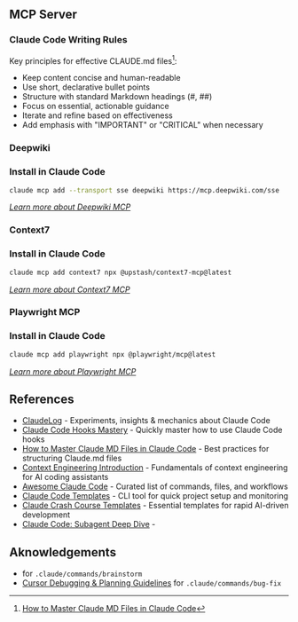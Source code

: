 ## MCP Server

### Claude Code Writing Rules

Key principles for effective CLAUDE.md files[^1]:

- Keep content concise and human-readable
- Use short, declarative bullet points
- Structure with standard Markdown headings (#, ##)
- Focus on essential, actionable guidance
- Iterate and refine based on effectiveness
- Add emphasis with "IMPORTANT" or "CRITICAL" when necessary

### Deepwiki

### Install in Claude Code

```bash
claude mcp add --transport sse deepwiki https://mcp.deepwiki.com/sse
```

_[Learn more about Deepwiki MCP](https://cognition.ai/blog/deepwiki-mcp-server)_

### Context7

### Install in Claude Code

```bash
claude mcp add context7 npx @upstash/context7-mcp@latest
```

_[Learn more about Context7 MCP](https://github.com/upstash/context7)_

### Playwright MCP

### Install in Claude Code

```bash
claude mcp add playwright npx @playwright/mcp@latest
```

_[Learn more about Playwright MCP](https://github.com/microsoft/playwright-mcp)_

## References

- [ClaudeLog](https://claudelog.com/) - Experiments, insights & mechanics about Claude Code
- [Claude Code Hooks Mastery](https://github.com/disler/claude-code-hooks-mastery) - Quickly master how to use Claude Code hooks
- [How to Master Claude MD Files in Claude Code](https://empathyfirstmedia.com/claude-md-file-claude-code/) - Best practices for structuring Claude.md files
- [Context Engineering Introduction](https://github.com/coleam00/context-engineering-intro) - Fundamentals of context engineering for AI coding assistants
- [Awesome Claude Code](https://github.com/hesreallyhim/awesome-claude-code) - Curated list of commands, files, and workflows
- [Claude Code Templates](https://github.com/davila7/claude-code-templates) - CLI tool for quick project setup and monitoring
- [Claude Crash Course Templates](https://github.com/bhancockio/claude-crash-course-templates) - Essential templates for rapid AI-driven development
- [Claude Code: Subagent Deep Dive](https://cuong.io/blog/2025/06/24-claude-code-subagent-deep-dive) -

## Aknowledgements

- [](https://github.com/harperreed/dotfiles/blob/master/.claude/commands/brainstorm.md) for `.claude/commands/brainstorm`
- [Cursor Debugging & Planning Guidelines](https://gist.github.com/FirasLatrech/415d243f1ea48f63dfc691c8ceedefc4) for `.claude/commands/bug-fix`

[^1]: [How to Master Claude MD Files in Claude Code](https://empathyfirstmedia.com/claude-md-file-claude-code/)
